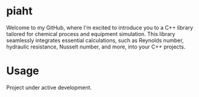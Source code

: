 # piaht
Welcome to my GitHub, where I'm excited to introduce you to a 
C++ library tailored for chemical process and equipment simulation. 
This library seamlessly integrates essential calculations, such as 
Reynolds number, hydraulic resistance, Nusselt number, and more, 
into your C++ projects.

# Usage
Project under active development.


